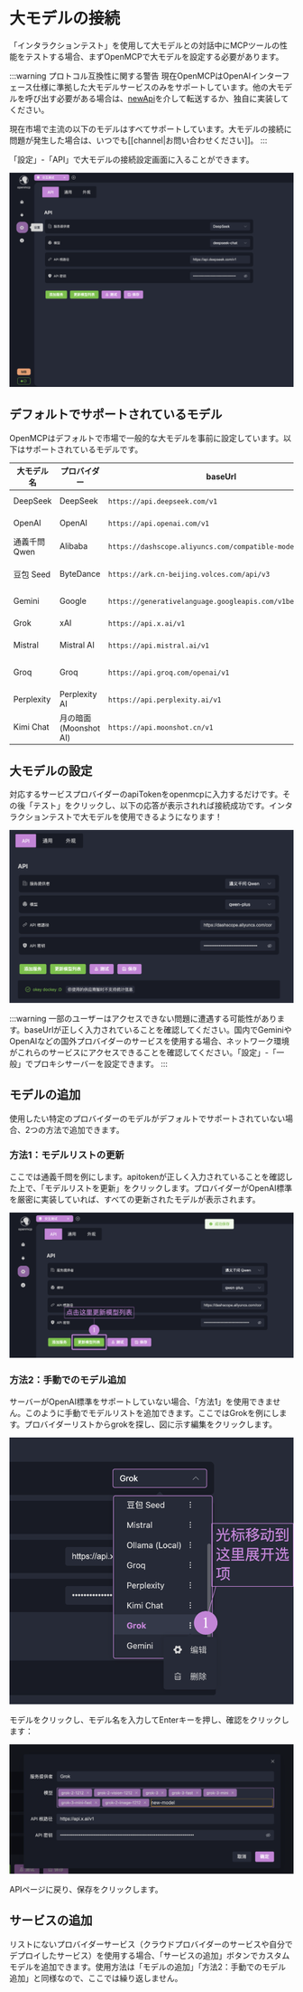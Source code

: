# 大モデルの接続

「インタラクションテスト」を使用して大モデルとの対話中にMCPツールの性能をテストする場合、まずOpenMCPで大モデルを設定する必要があります。

:::warning プロトコル互換性に関する警告
現在OpenMCPはOpenAIインターフェース仕様に準拠した大モデルサービスのみをサポートしています。他の大モデルを呼び出す必要がある場合は、[newApi](https://github.com/QuantumNous/new-api)を介して転送するか、独自に実装してください。

現在市場で主流の以下のモデルはすべてサポートしています。大モデルの接続に問題が発生した場合は、いつでも[[channel|お問い合わせください]]。
:::

「設定」-「API」で大モデルの接続設定画面に入ることができます。

![](./images/setting-api.png)

## デフォルトでサポートされているモデル

OpenMCPはデフォルトで市場で一般的な大モデルを事前に設定しています。以下はサポートされているモデルです。

| 大モデル名          | プロバイダー                 | baseUrl                                      | デフォルトモデル       |
|----------------------|-----------------------------|---------------------------------------------|-----------------------|
| DeepSeek             | DeepSeek                   | `https://api.deepseek.com/v1`               | `deepseek-chat`       |
| OpenAI               | OpenAI                     | `https://api.openai.com/v1`                 | `gpt-4-turbo`        |
| 通義千問 Qwen        | Alibaba                    | `https://dashscope.aliyuncs.com/compatible-mode/v1` | `qwen-plus`          |
| 豆包 Seed            | ByteDance                  | `https://ark.cn-beijing.volces.com/api/v3`  | `doubao-1.5-pro-32k` |
| Gemini               | Google                     | `https://generativelanguage.googleapis.com/v1beta/openai/` | `gemini-2.0-flash`   |
| Grok                 | xAI                        | `https://api.x.ai/v1`                       | `grok-3-mini`        |
| Mistral              | Mistral AI                 | `https://api.mistral.ai/v1`                 | `mistral-tiny`       |
| Groq                 | Groq                       | `https://api.groq.com/openai/v1`            | `mixtral-8x7b-32768` |
| Perplexity           | Perplexity AI              | `https://api.perplexity.ai/v1`              | `pplx-7b-online`     |
| Kimi Chat            | 月の暗面 (Moonshot AI)     | `https://api.moonshot.cn/v1`                | `moonshot-v1-8k`     |

## 大モデルの設定

対応するサービスプロバイダーのapiTokenをopenmcpに入力するだけです。その後「テスト」をクリックし、以下の応答が表示されれば接続成功です。インタラクションテストで大モデルを使用できるようになります！

![](./images/setting-api-test.png)

:::warning
一部のユーザーはアクセスできない問題に遭遇する可能性があります。baseUrlが正しく入力されていることを確認してください。国内でGeminiやOpenAIなどの国外プロバイダーのサービスを使用する場合、ネットワーク環境がこれらのサービスにアクセスできることを確認してください。「設定」-「一般」でプロキシサーバーを設定できます。
:::

## モデルの追加

使用したい特定のプロバイダーのモデルがデフォルトでサポートされていない場合、2つの方法で追加できます。

### 方法1：モデルリストの更新

ここでは通義千問を例にします。apitokenが正しく入力されていることを確認した上で、「モデルリストを更新」をクリックします。プロバイダーがOpenAI標準を厳密に実装していれば、すべての更新されたモデルが表示されます。

![](./images/setting-update-models.png)

### 方法2：手動でのモデル追加

サーバーがOpenAI標準をサポートしていない場合、「方法1」を使用できません。このように手動でモデルリストを追加できます。ここではGrokを例にします。プロバイダーリストからgrokを探し、図に示す編集をクリックします。

![](./images/setting-api-edit.png)

モデルをクリックし、モデル名を入力してEnterキーを押し、確認をクリックします：

![](./images/setting-api-edit-1.png)

APIページに戻り、保存をクリックします。

## サービスの追加

リストにないプロバイダーサービス（クラウドプロバイダーのサービスや自分でデプロイしたサービス）を使用する場合、「サービスの追加」ボタンでカスタムモデルを追加できます。使用方法は「モデルの追加」「方法2：手動でのモデル追加」と同様なので、ここでは繰り返しません。
